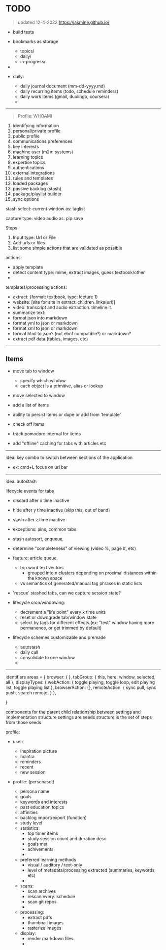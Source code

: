 
# TODO

> updated 12-4-2022
> https://jasmine.github.io/


- build tests

- bookmarks as storage
    - topics/
    - daily/
    - in-progress/
-

- daily:
    - daily journal document (mm-dd-yyyy.md)
    - daily recurring items (todo, schedule reminders)
    - daily work items (gmail, duolingo, coursera)
    -

---

> Profile: WHOAMI

1. identifying information
2. personal/private profile
3. public profile
4. communications preferences
5. key interests
6. machine user (m2m systems)
7. learning topics
8. expertise topics
9. authentications
10. external integrations
11. rules and templates
12. loaded packages
13. passive backlog (stash)
14. package/playlist builder
15. sync options


stash
  select:
    current
    window
  as:
    taglist

capture
  type:
    video
    audio
  as:
    pip
    save


Steps
1. Input type: Url or File
2. Add urls or files
3. list some simple actions that are validated as possible

actions:
- apply template
- detect content type: mime, extract images, guess textbook/other
-

templates/processing actions:
- extract: {format: textbook, type: lecture 1}
- website: [site for site in extract_children_links(url)]
- video: transcript and audio extraction. timeline it.
- summarize text:
- format json into markdown
- format yml to json or markdown
- format xml to json or markdown
- format html to json? (not ebnf compatible?) or markdown?
- extract pdf data (tables, images, etc)

---

## Items

- move tab to window
    - specify which window
    - each object is a primitive, alias or lookup

- move selected to window

- add a list of items
- ability to persist items or dupe or add from 'template'
- check off items
- track pomodoro interval for items

- add "offline" caching for tabs with articles etc

---

idea: key combo to switch between sections of the application

- ex: cmd+L focus on url bar


---

idea: autostash

lifecycle events for tabs
- discard after x time inactive
- hide after y time inactive (skip this, out of band)
- stash after z time inactive

- exceptions: pins, common tabs
- stash autosort, enqueue,
- determine "completeness" of viewing (video %, page #, etc)
- feature: article queue,
    - top word text vectors
        - grouped into n clusters depending on proximal distances within the known space
    - vs semantics of generated/manual tag phrases in static lists
- 'rescue' stashed tabs, can we capture session state?

- lifecycle cron/windowing:
    - decrement a "life point" every x time units
    - reset or downgrade tab/window state
    - select by tags for different effects (ex: "test" window having more permanence, or get trimmed by default)

- lifecycle schemes customizable and premade
    - autostash
    - daily cull
    - consolidate to one window
    -

---

identifiers
areas = {
    browser: {  },
    tabGroup: { this, here, window, selected, all },
    displayTypes: {
        webAction: { toggle playing, toggle loop, edit playing list, toggle playing list },
        browserAction: {},
        remoteAction: { sync pull, sync push, search remote, }
    },


}


components for the parent child relationship between settings and implementation structure
settings are seeds
structure is the set of steps from those seeds

profile:

- user:
    - inspiration picture
    - mantra
    - reminders
    - recent
    - new session

- profile: (personaset)
    - persona name
    - goals
    - keywords and interests
    - past education topics
    - affinities
    - backlog import/export (function)
    - study level
    - statistics:
        - top timer items
        - study session count and duration desc
        - goals met
        - achivements
        -
    - preferred learning methods
        - visual / auditory / text-only
        - level of metadata/processing extracted (summaries, keywords, etc)
        -
    - scans:
        - scan archives
        - rescan every: schedule
        - scan git repos
        -
    - processing:
        - extract pdfs
        - thumbnail images
        - rasterize images
    - display:
        - render markdown files
        -


